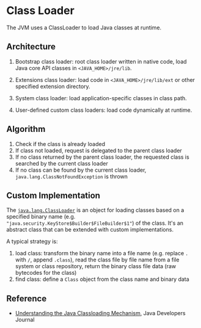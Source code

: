 # Class Loader

The JVM uses a ClassLoader to load Java classes at runtime.

## Architecture

1. Bootstrap class loader:
root class loader written in native code, load Java core API classes in `<JAVA_HOME>/jre/lib`.

2. Extensions class loader:
load code in `<JAVA_HOME>/jre/lib/ext` or other specified extension directory.

3. System class loader:
load application-specific classes in class path.

4. User-defined custom class loaders:
load code dynamically at runtime.

## Algorithm
1. Check if the class is already loaded
2. If class not loaded, request is delegated to the parent class loader
3. If no class returned by the parent class loader, the requested class is searched by the current class loader
4. If no class can be found by the current class loader, `java.lang.ClassNotFoundException` is thrown

## Custom Implementation

The [`java.lang.ClassLoader`](https://docs.oracle.com/javase/8/docs/api/java/lang/ClassLoader.html) is an object for loading classes based on a specified binary name (e.g. ` "java.security.KeyStore$Builder$FileBuilder$1"`) of the class. It's an abstract class that can be extended with custom implementations.

A typical strategy is:
1. load class: transform the binary name into a file name (e.g. replace `.` with `/`, append `.class`), read the class file by file name from a file system or class repository, return the binary class file data (raw bytecodes for the class)
2. find class: define a `Class` object from the class name and binary data

## Reference

* [Understanding the Java Classloading Mechanism](http://www2.sys-con.com/itsg/virtualcd/java/archives/0808/chaudhri/index.html), Java Developers Journal
